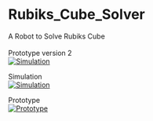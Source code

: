 # Rubiks_Cube_Solver
A Robot to Solve Rubiks Cube
<br><br>
Prototype version 2 <br>
[![Simulation](https://img.youtube.com/vi/QmLlXFlejxw/0.jpg)](https://youtu.be/QmLlXFlejxw)

Simulation <br>
[![Simulation](https://img.youtube.com/vi/Y-3uxqLX62w/0.jpg)](https://www.youtube.com/watch?v=Y-3uxqLX62w)


Prototype <br>
[![Prototype](https://img.youtube.com/vi/KapTlkP-VEc/0.jpg)](https://www.youtube.com/watch?v=KapTlkP-VEc)

